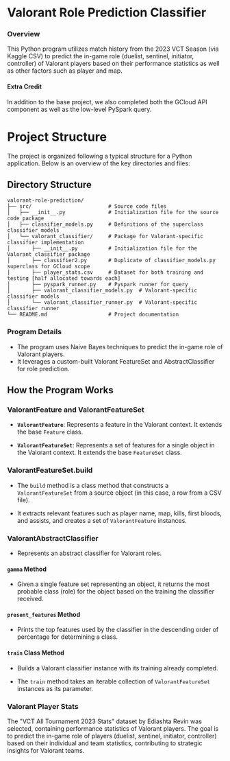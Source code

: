 # Valorant Role Prediction Classifier

### Overview

This Python program utilizes match history from the 2023 VCT Season (via Kaggle CSV) 
to predict the in-game role (duelist, sentinel, initiator, controller) of Valorant players 
based on their performance statistics as well as other factors such as player and map. 

#### Extra Credit

In addition to the base project, we also completed both the GCloud API component as well as 
the low-level PySpark query.

# Project Structure

The project is organized following a typical structure for a Python application. Below is an overview of the key directories and files:

## Directory Structure

```plaintext
valorant-role-prediction/
├── src/                         # Source code files
│   ├── __init__.py              # Initialization file for the source code package
│   ├── classifier_models.py     # Definitions of the superclass classifier models
│   └── valorant_classifier/     # Package for Valorant-specific classifier implementation
│       ├── __init__.py          # Initialization file for the Valorant classifier package
│       ├── classifier2.py       # Duplicate of classifier_models.py superclass for GCloud scope
│       ├── player_stats.csv     # Dataset for both training and testing [half allocated towards each]
│       ├── pyspark_runner.py    # Pyspark runner for query
│       ├── valorant_classifier_models.py  # Valorant-specific classifier models
│       └── valorant_classifier_runner.py  # Valorant-specific classifier runner
└── README.md                    # Project documentation
```

### Program Details

* The program uses Naive Bayes techniques to predict the in-game role of Valorant players.
* It leverages a custom-built Valorant FeatureSet and AbstractClassifier for role prediction.

## How the Program Works

### ValorantFeature and ValorantFeatureSet

- **`ValorantFeature`**: Represents a feature in the Valorant context. It extends the base `Feature` class.

- **`ValorantFeatureSet`**: Represents a set of features for a single object in the Valorant context. It extends the base `FeatureSet` class.

### ValorantFeatureSet.build

- The `build` method is a class method that constructs a `ValorantFeatureSet` from a source object (in this case, a row from a CSV file).

- It extracts relevant features such as player name, map, kills, first bloods, and assists, and creates a set of `ValorantFeature` instances.

### ValorantAbstractClassifier

- Represents an abstract classifier for Valorant roles.

#### `gamma` Method

- Given a single feature set representing an object, it returns the most probable class (role) for the object based on the training the classifier received.

#### `present_features` Method

- Prints the top features used by the classifier in the descending order of percentage for determining a class.

#### `train` Class Method

- Builds a Valorant classifier instance with its training already completed.

- The `train` method takes an iterable collection of `ValorantFeatureSet` instances as its parameter.

### Valorant Player Stats
The "VCT All Tournament 2023 Stats" dataset by Ediashta Revin was selected, containing performance statistics of Valorant players. The goal is to predict the in-game role of players (duelist, sentinel, initiator, controller) based on their individual and team statistics, contributing to strategic insights for Valorant teams.
